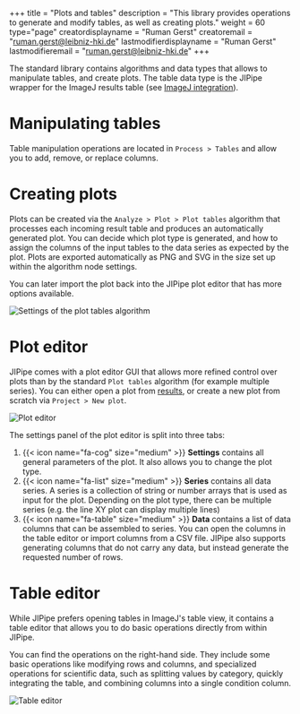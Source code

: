 +++
title = "Plots and tables"
description = "This library provides operations to generate and modify tables, as well as creating plots."
weight = 60
type="page"
creatordisplayname = "Ruman Gerst"
creatoremail = "ruman.gerst@leibniz-hki.de"
lastmodifierdisplayname = "Ruman Gerst"
lastmodifieremail = "ruman.gerst@leibniz-hki.de"
+++

The standard library contains algorithms and data types that allows to manipulate tables,
and create plots. The table data type is the JIPipe wrapper for the ImageJ results table
(see [ImageJ integration](/documentation/standard-library/imagej-integration)).

# Manipulating tables

Table manipulation operations are located in `Process > Tables` and allow you
to add, remove, or replace columns.

# Creating plots

Plots can be created via the `Analyze > Plot > Plot tables` algorithm that
processes each incoming result table and produces an automatically generated plot.
You can decide which plot type is generated, and how to assign the columns of
the input tables to the data series as expected by the plot.
Plots are exported automatically as PNG and SVG in the size set up within the algorithm node settings.

You can later import the plot back into the JIPipe plot editor that has more options available.

![Settings of the plot tables algorithm](/img/documentation/plot-tables-settings.png)

# Plot editor

JIPipe comes with a plot editor GUI that allows more refined control over plots than
by the standard `Plot tables` algorithm (for example multiple series).
You can either open a plot from [results](/documentation/result-analysis), or
create a new plot from scratch via `Project > New plot`.

![Plot editor](/img/documentation/plot-editor-ui.png)

The settings panel of the plot editor is split into three tabs:

1. {{< icon name="fa-cog" size="medium" >}} **Settings** contains all general parameters of the plot. It also allows you to change the plot type.
2. {{< icon name="fa-list" size="medium" >}} **Series** contains all data series. A series is a collection of string or number arrays that is used as input for the plot. Depending on the plot type, there can be multiple series (e.g. the line XY plot can display multiple lines)
3. {{< icon name="fa-table" size="medium" >}} **Data** contains a list of data columns that can be assembled to series. You can open the columns in the table editor or import columns from a CSV file. JIPipe also supports generating columns that do not carry any data, but instead generate the requested number of rows.

# Table editor

While JIPipe prefers opening tables in ImageJ's table view, it contains a table editor that
allows you to do basic operations directly from within JIPipe.

You can find the operations on the right-hand side. They include some basic operations like
modifying rows and columns, and specialized operations for scientific data, such as
splitting values by category, quickly integrating the table, and combining columns into a single condition column.

![Table editor](/img/documentation/table-analyzer-ui.png)
